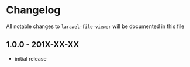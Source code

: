 # Changelog

All notable changes to `laravel-file-viewer` will be documented in this file

## 1.0.0 - 201X-XX-XX

- initial release
